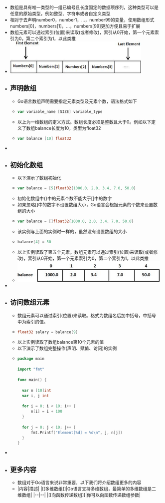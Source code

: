 - 数组是具有唯一类型的一组已编号且长度固定的数据项序列，这种类型可以是任意的原始类型，例如整型、字符串或者自定义类型
- 相对于去声明number0，number1，...，number99的变量，使用数组形式numbers[0]，numbers[1]，...，numbers[99]更加方便且易于扩展
- 数组元素可以通过索引(位置)来读取(或者修改)，索引从0开始，第一个元素索引为0，第二个索引为1，以此类推
- ![img](../assets/image_1645585049298_0.png)
- ## 声明数组
	- Go语言数组声明需要指定元素类型及元素个数，语法格式如下
	- ```go
	  var variable_name [SIZE] variable_type
	  ```
	- 以上为一维数组的定义方式。数组长度必须是整数且大于0。例如以下定义了数组balance长度为10，类型为float32
	- ```go
	  var balance [10] float32
	  ```
-
- ## 初始化数组
	- 以下演示了数组初始化
	- ```go
	  var balance = [5]float32{1000.0, 2.0, 3.4, 7.0, 50.0}
	  ```
	- 初始化数组中{}中的元素个数不能大于[]中的数字
	- 如果忽略[]中的数字不设置数组大小，Go语言会根据元素的个数来设置数组的大小
	- ```go
	  var balance = []float32{1000.0, 2.0, 3.4, 7.0, 50.0}
	  ```
	- 该实例与上面的实例时一样的，虽然没有设置数组的大小
	- ```go
	  balance[4] = 50
	  ```
	- 以上实例读取了第五个元素。数组元素可以通过索引(位置)来读取(或者修改)，索引从0开始，第一个元素索引为0，第二个索引为1，以此类推
	- ![img](../assets/image_1645585423361_0.png)
-
- ## 访问数组元素
	- 数组元素可以通过索引(位置)来读取。格式为数组名后加中括号，中括号中为索引的值。
	- ```go
	  float32 salary = balance[9]
	  ```
	- 以上实例读取了数组balance第10个元素的值
	- 以下演示了数组完整操作(声明、赋值、访问)的实例
	- ```go
	  package main
	  
	  import "fmt"
	  
	  func main() {
	  
	  	var n [10]int
	  	var i, j int
	  
	  	for i = 0; i < 10; i++ {
	  		n[i] = i + 100
	  	}
	  
	  	for j = 0; j < 10; j++ {
	  		fmt.Printf("Element[%d] = %d\n", j, n[j])
	  	}
	  }
	  ```
-
- ## 更多内容
	- 数组对于Go语言来说非常重要，以下我们将介绍数组更多的内容
	- |内容|描述|
	  |[[多维数组]]|Go语言支持多维数组，最简单的多维数组是二维数组|
	  |--|--|
	  |[[向函数传递数组]]|你可以向函数传递数组参数|
